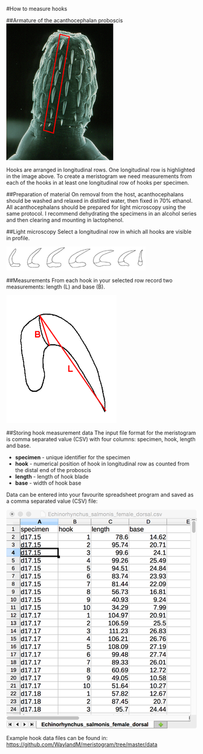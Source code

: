#How to measure hooks

##Armature of the acanthocephalan proboscis
![SEM of acanthocephalan proboscis with one longitudinal row of hooks highlighted.](/images/long_row_hooks.png)

Hooks are arranged in longitudinal rows. One longitudinal row is highlighted in the image above. To create a meristogram we need measurements from each of the hooks in at least one longitudinal row of hooks per specimen.

##Preparation of material
On removal from the host, acanthocephalans should be washed and relaxed in distilled water, then fixed in 70% ethanol. All acanthocephalans should be prepared for light microscopy using the same protocol. I recommend dehydrating the specimens in an alcohol series and then clearing and mounting in lactophenol.

##Light microscopy
Select a longitudinal row in which all hooks are visible in profile.

![Line drawing of one longitudinal row of hooks in profile](/images/brayi_hooks.png)

##Measurements
From each hook in your selected row record two measurements: length (L) and base (B).

![Hook length and base measurements](/images/hook_measurements.png)


##Storing hook measurement data
The input file format for the meristogram is comma separated value (CSV) with four columns: specimen, hook, length and base.

* **specimen** - unique identifier for the specimen
* **hook** - numerical position of hook in longitudinal row as counted from the distal end of the proboscis
* **length** - length of hook blade
* **base** - width of hook base

Data can be entered into your favourite spreadsheet program and saved as a comma separated value (CSV) file:

![Spreadsheet of raw data.](/images/spreadsheet_raw_data.png)

Example hook data files can be found in:
https://github.com/WaylandM/meristogram/tree/master/data




